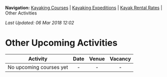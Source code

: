 **Navigation:** [Kayaking Courses](index) &#124; [Kayaking Expeditions](expedition) &#124; [Kayak Rental Rates](rental) &#124; Other Activities

_Last Updated: 06 Mar 2018 12:02_
# Other Upcoming Activities

Activity | Date | Venue | Vacancy
:---:|:---:|:---:|:---:
No upcoming courses yet|-|-|-

